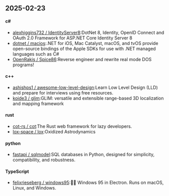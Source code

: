 ## 2025-02-23
#### c#
* [alexhiggins732 / IdentityServer8](https://github.com/alexhiggins732/IdentityServer8):DotNet 8, Identity, OpenID Connect and OAuth 2.0 Framework for ASP.NET Core Identity Server 8
* [dotnet / macios](https://github.com/dotnet/macios):.NET for iOS, Mac Catalyst, macOS, and tvOS provide open-source bindings of the Apple SDKs for use with .NET managed languages such as C#
* [OpenRakis / Spice86](https://github.com/OpenRakis/Spice86):Reverse engineer and rewrite real mode DOS programs!
#### c++
* [ashishps1 / awesome-low-level-design](https://github.com/ashishps1/awesome-low-level-design):Learn Low Level Design (LLD) and prepare for interviews using free resources.
* [koide3 / glim](https://github.com/koide3/glim):GLIM: versatile and extensible range-based 3D localization and mapping framework
#### rust
* [cot-rs / cot](https://github.com/cot-rs/cot):The Rust web framework for lazy developers.
* [lox-space / lox](https://github.com/lox-space/lox):Oxidized Astrodynamics
#### python
* [fastapi / sqlmodel](https://github.com/fastapi/sqlmodel):SQL databases in Python, designed for simplicity, compatibility, and robustness.
#### TypeScript
* [felixrieseberg / windows95](https://github.com/felixrieseberg/windows95):💩🚀 Windows 95 in Electron. Runs on macOS, Linux, and Windows.
